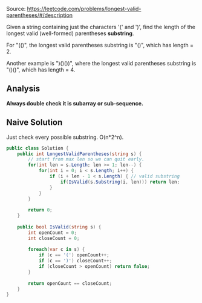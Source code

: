 Source: https://leetcode.com/problems/longest-valid-parentheses/#/description

Given a string containing just the characters '(' and ')', find the length of the longest valid (well-formed) parentheses **substring**.

For "(()", the longest valid parentheses substring is "()", which has length = 2.

Another example is ")()())", where the longest valid parentheses substring is "()()", which has length = 4.

## Analysis
**Always double check it is subarray or sub-sequence.**

## Naive Solution
Just check every possible substring. O(n*2^n). 

```c#
public class Solution {
    public int LongestValidParentheses(string s) {
        // start from max len so we can quit early.
        for(int len = s.Length; len >= 1; len--) {
            for(int i = 0; i < s.Length; i++) {
                if (i + len - 1 < s.Length) { // valid substring
                    if(IsValid(s.Substring(i, len))) return len;
                }
            }
        }
        
        return 0;
    }
    
    public bool IsValid(string s) {
        int openCount = 0;
        int closeCount = 0;
        
        foreach(var c in s) {
            if (c == '(') openCount++;
            if (c == ')') closeCount++;
            if (closeCount > openCount) return false;
        }
        
        return openCount == closeCount;
    }
}
```

